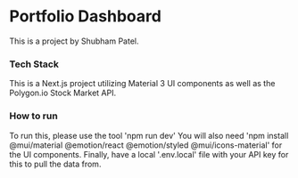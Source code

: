# Portfolio Dashboard
This is a project by Shubham Patel.

### Tech Stack
This is a Next.js project utilizing Material 3 UI components as well as the Polygon.io Stock Market API.

### How to run
To run this, please use the tool 'npm run dev'
You will also need 'npm install @mui/material @emotion/react @emotion/styled @mui/icons-material' for the UI components.
Finally, have a local '.env.local' file with your API key for this to pull the data from.
